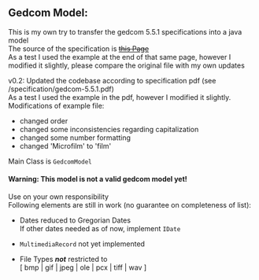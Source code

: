 Gedcom Model:
-
This is my own try to transfer the gedcom 5.5.1 specifications into a java model  
The source of the specification is
[~~this Page~~](http://homepages.rootsweb.com/~pmcbride/gedcom/55gcch2.htm)  
As a test I used the example at the end of that same page, however I modified it slightly, please compare the original file with my own updates

v0.2: Updated the codebase according to specification pdf (see /specification/gedcom-5.5.1.pdf)  
As a test I used the example in the pdf, however I modified it slightly.
Modifications of example file:  
- changed order
- changed some inconsistencies regarding capitalization
- changed some number formatting
- changed 'Microfilm' to 'film'


Main Class is `GedcomModel`  
#### Warning: This model is not a valid gedcom model yet!  
Use on your own responsibility  
Following elements are still in work (no guarantee on completeness of list): 

- Dates reduced to Gregorian Dates  
 If other dates needed as of now, implement `IDate`  
- `MultimediaRecord` not yet implemented

- File Types **_not_** restricted to  
[ bmp | gif | jpeg | ole | pcx | tiff | wav ]
